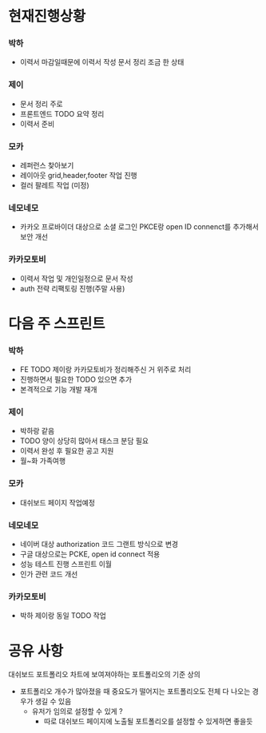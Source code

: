 
# 현재진행상황

### 박하

- 이력서 마감일때문에 이력서 작성 문서 정리 조금 한 상태
### 제이

- 문서 정리 주로
- 프론트엔드 TODO 요약 정리
- 이력서 준비
### 모카

- 레퍼런스 찾아보기
- 레이아웃 grid,header,footer 작업 진행
- 컬러 팔레트 작업 (미정)

### 네모네모

- 카카오 프로바이더 대상으로 소셜 로그인 PKCE랑 open ID connenct를 추가해서 보안 개선
### 카카모토비

- 이력서 작업 및 개인일정으로 문서 작성
- auth 전략 리팩토링 진행(주말 사용)
# 다음 주 스프린트

### 박하

- FE TODO 제이랑 카카모토비가 정리해주신 거 위주로 처리
- 진행하면서 필요한 TODO 있으면 추가
- 본격적으로 기능 개발 재개

### 제이

- 박하랑 같음
- TODO 양이 상당히 많아서 태스크 분담 필요
- 이력서 완성 후 필요한 공고 지원
- 월~화 가족여행

### 모카

- 대쉬보드 페이지 작업예정

### 네모네모

- 네이버 대상 authorization 코드 그랜트 방식으로 변경
- 구글 대상으로는 PCKE, open id connect 적용
- 성능 테스트 진행 스프린트 이월
- 인가 관련 코드 개선
### 카카모토비

- 박하 제이랑 동일 TODO 작업


# 공유 사항

대쉬보드 포트폴리오 차트에 보여져야하는 포트폴리오의 기준 상의
- 포트폴리오 개수가 많아졌을 때 중요도가 떨어지는 포트폴리오도 전체 다 나오는 경우가 생길 수 있음
	- 유저가 임의로 설정할 수 있게 ?
		- 따로 대쉬보드 페이지에 노출될 포트폴리오를 설정할 수 있게하면 좋을듯
